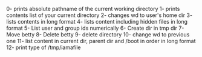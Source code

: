 0- prints absolute pathname of the current working directory
1- prints contents list of your current directory
2- changes wd to user's home dir
3- lists contents in long format
4- lists content including hidden files in long format
5- List user and group ids numerically
6- Create dir in tmp dir
7- Move betty
8- Delete betty
9- delete directory 
10- change wd to previous one
11- list content in current dir, parent dir and /boot in order in long format
12- print type of /tmp/iamafile
